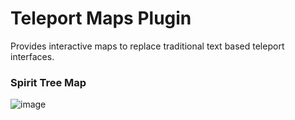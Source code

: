 # Teleport Maps Plugin

Provides interactive maps to replace traditional text based teleport interfaces.


### Spirit Tree Map
![image](https://github.com/MJHylkema/spirit-tree-map/assets/20365453/0c8217e5-5955-44c3-b3ea-79a212ca0977)
